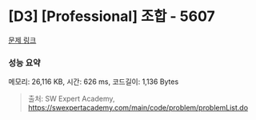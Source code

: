 # [D3] [Professional] 조합 - 5607 

[문제 링크](https://swexpertacademy.com/main/code/problem/problemDetail.do?contestProbId=AWXGKdbqczEDFAUo) 

### 성능 요약

메모리: 26,116 KB, 시간: 626 ms, 코드길이: 1,136 Bytes



> 출처: SW Expert Academy, https://swexpertacademy.com/main/code/problem/problemList.do
